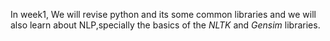 In week1, We will revise python and its some common libraries and we will also learn about NLP,specially the basics of the *NLTK* and *Gensim* libraries. 
